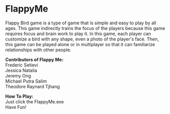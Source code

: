 # FlappyMe
Flappy Bird game is a type of game that is simple and easy to play by all ages. This game indirectly trains the focus of the players because this game requires focus and brain work to play it.
In this game, each player can customize a bird with any shape, even a photo of the player's face. Then, this game can be played alone or in multiplayer so that it can familiarize relationships with other people.

**Contributors of Flappy Me:**<br/>
Frederic Setievi<br/>
Jessica Natalia<br/>
Jeremy Ong<br/>
Michael Putra Salim<br/>
Theodore Raynard Tjhang<br/>

**How To Play:**<br/>
Just click the FlappyMe.exe<br/>
Have Fun!
